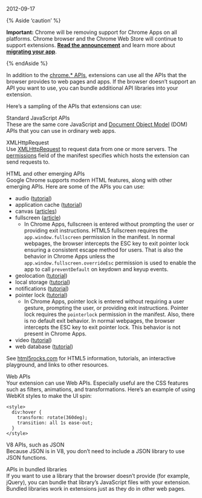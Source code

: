 2012-09-17

{% Aside ‘caution’ %}

**Important:** Chrome will be removing support for Chrome Apps on all platforms. Chrome browser and the Chrome Web Store will continue to support extensions. [**Read the announcement**](https://blog.chromium.org/2020/08/changes-to-chrome-app-support-timeline.html) and learn more about [**migrating your app**](/apps/migration).

{% endAside %}

In addition to the [chrome.\* APIs](/docs/extensions/reference/), extensions can use all the APIs that the browser provides to web pages and apps. If the browser doesn’t support an API you want to use, you can bundle additional API libraries into your extension.

Here’s a sampling of the APIs that extensions can use:

Standard JavaScript APIs  
These are the same core JavaScript and [Document Object Model](https://developer.mozilla.org/en/Gecko_DOM_Reference) (DOM) APIs that you can use in ordinary web apps.

XMLHttpRequest  
Use [XMLHttpRequest](/docs/extensions/mv2/xhr/) to request data from one or more servers. The [permissions](/docs/extensions/mv2/declare_permissions/) field of the manifest specifies which hosts the extension can send requests to.

HTML and other emerging APIs  
Google Chrome supports modern HTML features, along with other emerging APIs. Here are some of the APIs you can use:

-   audio ([tutorial](http://www.html5rocks.com/tutorials/audio/quick/))
-   application cache ([tutorial](http://www.html5rocks.com/tutorials/appcache/beginner/))
-   canvas ([articles](http://www.html5rocks.com/en/tutorials/#canvas))
-   fullscreen ([article](http://updates.html5rocks.com/2011/10/Let-Your-Content-Do-the-Talking-Fullscreen-API))
    -   In Chrome Apps, fullscreen is entered without prompting the user or providing exit instructions. HTML5 fullscreen requires the `app.window.fullscreen` permission in the manifest. In normal webpages, the browser intercepts the ESC key to exit pointer lock ensuring a consistent escape method for users. That is also the behavior in Chrome Apps unless the `app.window.fullscreen.overrideEsc` permission is used to enable the app to call `preventDefault` on keydown and keyup events.
-   geolocation ([tutorial](http://www.html5rocks.com/tutorials/geolocation/trip_meter/))
-   local storage ([tutorial](http://www.html5rocks.com/en/tutorials/offline/storage/))
-   notifications ([tutorial](http://www.html5rocks.com/tutorials/notifications/quick/))
-   pointer lock ([tutorial](http://www.html5rocks.com/en/tutorials/pointerlock/intro/))
    -   In Chrome Apps, pointer lock is entered without requiring a user gesture, prompting the user, or providing exit instructions. Pointer lock requires the `pointerlock` permission in the manifest. Also, there is no default exit behavior. In normal webpages, the browser intercepts the ESC key to exit pointer lock. This behavior is not present in Chrome Apps.
-   video ([tutorial](http://www.html5rocks.com/en/tutorials/video/basics/))
-   web database ([tutorial](http://www.html5rocks.com/tutorials/webdatabase/todo/))

See [html5rocks.com](http://www.html5rocks.com) for HTML5 information, tutorials, an interactive playground, and links to other resources.

Web APIs  
Your extension can use Web APIs. Especially useful are the CSS features such as filters, animations, and transformations. Here’s an example of using WebKit styles to make the UI spin:

    <style>
      div:hover {
        transform: rotate(360deg);
        transition: all 1s ease-out;
      }
    </style>

V8 APIs, such as JSON  
Because JSON is in V8, you don’t need to include a JSON library to use JSON functions.

APIs in bundled libraries  
If you want to use a library that the browser doesn’t provide (for example, jQuery), you can bundle that library’s JavaScript files with your extension. Bundled libraries work in extensions just as they do in other web pages.
